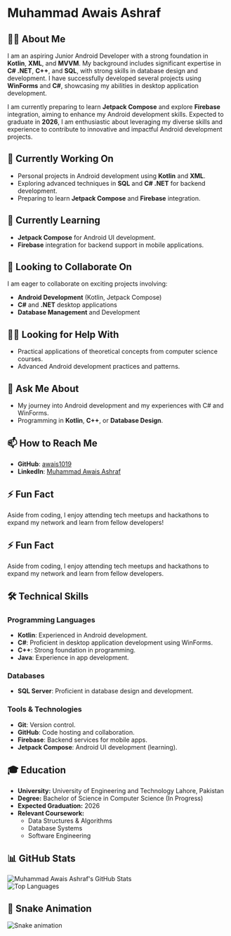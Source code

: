 # Muhammad Awais Ashraf


## 👨‍💻 About Me

I am an aspiring Junior Android Developer with a strong foundation in **Kotlin**, **XML**, and **MVVM**. My background includes significant expertise in **C# .NET**, **C++**, and **SQL**, with strong skills in database design and development. I have successfully developed several projects using **WinForms** and **C#**, showcasing my abilities in desktop application development.

I am currently preparing to learn **Jetpack Compose** and explore **Firebase** integration, aiming to enhance my Android development skills. Expected to graduate in **2026**, I am enthusiastic about leveraging my diverse skills and experience to contribute to innovative and impactful Android development projects.

## 🚀 Currently Working On

- Personal projects in Android development using **Kotlin** and **XML**.
- Exploring advanced techniques in **SQL** and **C# .NET** for backend development.
- Preparing to learn **Jetpack Compose** and **Firebase** integration.

## 🌱 Currently Learning

- **Jetpack Compose** for Android UI development.
- **Firebase** integration for backend support in mobile applications.

## 🤝 Looking to Collaborate On

I am eager to collaborate on exciting projects involving:

- **Android Development** (Kotlin, Jetpack Compose)
- **C#** and **.NET** desktop applications
- **Database Management** and Development

## 🧑‍🏫 Looking for Help With

- Practical applications of theoretical concepts from computer science courses.
- Advanced Android development practices and patterns.

## 💬 Ask Me About

- My journey into Android development and my experiences with C# and WinForms.
- Programming in **Kotlin**, **C++**, or **Database Design**.

## 📫 How to Reach Me

- **GitHub**: [awais1019](https://github.com/awais1019)
- **LinkedIn**: [Muhammad Awais Ashraf](https://www.linkedin.com/in/muhammad-awais-ashraf/)

## ⚡ Fun Fact

Aside from coding, I enjoy attending tech meetups and hackathons to expand my network and learn from fellow developers!

## ⚡ Fun Fact
Aside from coding, I enjoy attending tech meetups and hackathons to expand my network and learn from fellow developers.

## 🛠️ Technical Skills

### Programming Languages
- **Kotlin**: Experienced in Android development.
- **C#**: Proficient in desktop application development using WinForms.
- **C++**: Strong foundation in programming.
- **Java**: Experience in app development.

### Databases
- **SQL Server**: Proficient in database design and development.

### Tools & Technologies
- **Git**: Version control.
- **GitHub**: Code hosting and collaboration.
- **Firebase**: Backend services for mobile apps.
- **Jetpack Compose**: Android UI development (learning).



## 🎓 Education

- **University:** University of Engineering and Technology Lahore, Pakistan
- **Degree:** Bachelor of Science in Computer Science (In Progress)
- **Expected Graduation:** 2026
- **Relevant Coursework:**
  - Data Structures & Algorithms
  - Database Systems
  - Software Engineering

## 📊 GitHub Stats

![Muhammad Awais Ashraf's GitHub Stats](https://github-readme-stats.vercel.app/api?username=awais1019&show_icons=true&theme=radical)  
![Top Languages](https://github-readme-stats.vercel.app/api/top-langs/?username=awais1019&layout=compact&theme=radical)


## 🐍 Snake Animation

![Snake animation](https://raw.githubusercontent.com/awais1019/awais1019/main/dist/github-contribution-grid-snake.svg)
